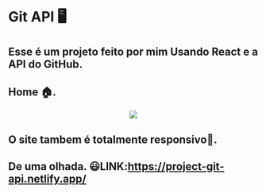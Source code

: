 # Git API 🖥️

## Esse é um projeto feito por mim Usando React e a API do GitHub.<br>
<P>
  
  <p align="center">
    
   ## Home 🏠.
</p>

  
  <p align="center">
    
  <img  height="" src="https://user-images.githubusercontent.com/69609443/156458806-419d2d04-6ffc-429b-ab36-71635b2313af.png">
</p>
 
 ## O site tambem é totalmente responsivo📱.
   

  
## De uma olhada. 😃**LINK**:https://project-git-api.netlify.app/
